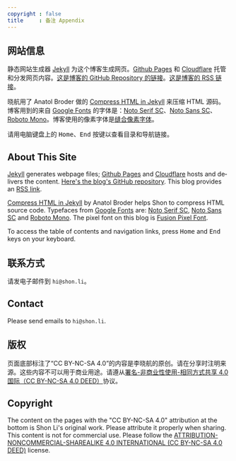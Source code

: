 ```yaml
---
copyright : false
title     : 备注 Appendix
---
```


## 网站信息

静态网站生成器 <a lang="en" href="https://jekyllrb.com">Jekyll</a> 为这个博客生成网页。<a lang="en" href="https://pages.github.com">Github Pages</a> 和 <a lang="en" href="https://www.cloudflare.com/">Cloudflare</a> 托管和分发网页内容。[这是博客的 <span lang="en">GitHub Repository</span> 的链接](https://github.com/shon-li/shon-li.github.io/)。[这是博客的 <span lang="en">RSS 链接</span>](https://shon.li/feed.xml)。

晓航用了 <span lang="en">Anatol Broder</span> 做的 <a lang="en" href="https://jch.penibelst.de/">Compress HTML in Jekyll</a> 来压缩 <span lang="en">HTML</span> 源码。博客用到的来自 <a lang="en" href="https://fonts.google.com">Google Fonts</a> 的字体是：<a lang="en" href="https://fonts.google.com/noto/specimen/Noto+Serif+SC">Noto Serif SC</a>、<a lang="en" href="https://fonts.google.com/noto/specimen/Noto+Sans+SC">Noto Sans SC</a>、<a lang="en" href="https://fonts.google.com/specimen/Roboto+Mono">Roboto Mono</a>。博客使用的像素字体是<a href="https://github.com/TakWolf/fusion-pixel-font">缝合像素字体</a>。

请用电脑键盘上的 <kbd>Home</kbd>、<kbd>End</kbd> 按键以查看目录和导航链接。

<h2 lang="en">About This Site</h2>

<p lang="en">
  <a lang="en" href="https://jekyllrb.com">Jekyll</a> generates webpage files; <a lang="en" href="https://pages.github.com">Github Pages</a> and <a lang="en" href="https://www.cloudflare.com/">Cloudflare</a> hosts and delivers the content. <a lang="en" href="https://github.com/shon-li/shon-li.github.io/">Here's the blog's GitHub repository</a>. This blog provides an <a lang="en" href="https://shon.li/feed.xml">RSS link</a>.
</p>

<p lang="en">
  <a lang="en" href="https://jch.penibelst.de/">Compress HTML in Jekyll</a> by Anatol Broder helps Shon to compress HTML source code. Typefaces from <a lang="en" href="https://fonts.google.com">Google Fonts</a> are: <a lang="en" href="https://fonts.google.com/noto/specimen/Noto+Serif+SC">Noto Serif SC</a>, <a lang="en" href="https://fonts.google.com/noto/specimen/Noto+Sans+SC">Noto Sans SC</a> and <a lang="en" href="https://fonts.google.com/specimen/Roboto+Mono">Roboto Mono</a>. The pixel font on this blog is <a href="https://github.com/TakWolf/fusion-pixel-font">Fusion Pixel Font</a>.
</p>

<p lang="en">
  To access the table of contents and navigation links, press <kbd>Home</kbd> and <kbd>End</kbd> keys on your keyboard.
</p>

## 联系方式

请发电子邮件到 `hi@shon.li`。

<h2 lang="en">Contact</h2>

<p lang="en">
  Please send emails to <code>hi@shon.li</code>.
</p>

## 版权

页面底部标注了“<span lang="en">CC BY-NC-SA 4.0</span>”的内容是李晓航的原创。请在分享时注明来源。这些内容不可以用于商业用途。请遵从[署名-非商业性使用-相同方式共享 4.0 国际（<span lang="en">CC BY-NC-SA 4.0 DEED</span>）](https://creativecommons.org/licenses/by-nc-sa/4.0/deed.zh-hans)协议。

<h2 lang="en">Copyright</h2>

<p lang="en">
  The content on the pages with the "CC BY-NC-SA 4.0" attribution at the bottom is Shon Li's original work. Please attribute it properly when sharing. This content is not for commercial use. Please follow the <a lang="en" href="https://creativecommons.org/licenses/by-nc-sa/4.0/">ATTRIBUTION-NONCOMMERCIAL-SHAREALIKE 4.0 INTERNATIONAL (CC BY-NC-SA 4.0 DEED)</a> license.
</p>

